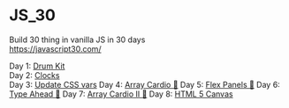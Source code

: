 # JS_30
Build 30 thing in vanilla JS in 30 days  
https://javascript30.com/   

Day 1: [Drum Kit](http://oknono.net/js30/day1/index.html)  
Day 2: [Clocks](http://oknono.net/js30/day2/index.html)  
Day 3: [Update CSS vars](http://oknono.net/js30/day3/index.html)
Day 4: [Array Cardio 💪](http://oknono.net/js30/day4/index.html)
Day 5: [Flex Panels 💪](http://oknono.net/js30/day5/index.html)
Day 6: [Type Ahead 👀](http://oknono.net/js30/day6/index.html)
Day 7: [Array Cardio II 💪](http://oknono.net/js30/day7/index.html)
Day 8: [HTML 5 Canvas](http://oknono.net/js30/day8/index.html)
